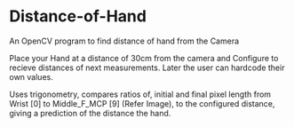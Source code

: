 # Distance-of-Hand
An OpenCV program to find distance of hand from the Camera

Place your Hand at a distance of 30cm from the camera and Configure to recieve distances of next measurements. 
Later the user can hardcode their own values.

Uses trigonometry, compares ratios of, initial and final pixel length from Wrist [0] to Middle_F_MCP [9] (Refer Image), to the configured distance, giving a prediction of the distance the hand.
